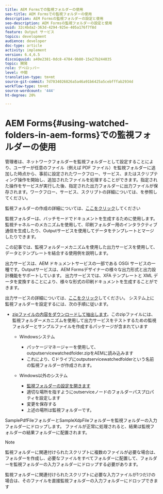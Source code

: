 ```yaml
---
title: AEM Formsでの監視フォルダーの使用
seo-title: AEM Formsでの監視フォルダーの使用
description: AEM Formsの監視フォルダーの設定と使用
seo-description: AEM Formsの監視フォルダーの設定と使用
uuid: 32c4bda2-363d-4294-925e-405a176f7f8d
feature: Output サービス
topics: development
audience: developer
doc-type: article
activity: implement
version: 6.4,6.5
discoiquuid: a40e2381-0dc8-4784-9b80-15e27b244035
topic: 開発
role: デベロッパー
level: 中間
translation-type: tm+mt
source-git-commit: 7d7034026826a5a46a91b6425a5cebfffab2934d
workflow-type: tm+mt
source-wordcount: '444'
ht-degree: 20%

---
```



# AEM Forms{#using-watched-folders-in-aem-forms}での監視フォルダーの使用

管理者は、ネットワークフォルダーを監視フォルダーとして設定することにより、ユーザーが任意のファイル（例えば PDF ファイル）を監視フォルダーに追加した時点から、事前に設定されたワークフロー、サービス、またはスクリプティング操作を開始し、追加されたファイルを処理することができます。指定された操作をサービスが実行した後、指定された出力フォルダーに出力ファイルが保存されます。ワークフロー、サービス、スクリプトの詳細については、を参照してください。

監視フォルダーの作成の詳細については、[ここをクリック](https://helpx.adobe.com/experience-manager/6-4/forms/using/Creating-Configure-watched-folder.html)してください

監視フォルダーは、バッチモードでドキュメントを生成するために使用します。 監視チャネルーのメカニズムを使用して、印刷フォルダー用のインタラクティブ通信を生成したり、Outputサービスを使用してデータをテンプレートとマージしたりできます。

この記事では、監視フォルダーメカニズムを使用した出力サービスを使用して、データとテンプレートを結合する使用例を説明します。

出力サービスは、AEM ドキュメントサービスの一部である OSGi サービスの一種です。Outputサービスは、AEM Formsデザイナーの様々な出力形式と出力設計機能をサポートしています。 出力サービスでは、XFA テンプレートと XML データを変換することにより、様々な形式の印刷ドキュメントを生成することができます。

出力サービスの詳細については、[ここをクリック](https://helpx.adobe.com/aem-forms/6/output-service.html)してください。
システム上に監視フォルダーを設定するには、次の手順に従います。
* [zipファイルの内容をダウンロードして抽出します](assets/outputservicewatchedfolderkt.zip)。このzipファイルには、監視フォルダーメカニズムを使用して出力サービスをテストするための監視フォルダーとサンプルファイルを作成するパッケージが含まれています
   * Windowsシステム

      * パッケージマネージャーを使用して、outputservicewatchedfolder.zipをAEMに読み込みます
      * これにより、Cドライブにoutputservicewatchedfolderという名前の監視フォルダーが作成されます。
   * Windows以外のシステム
      * [監視フォルダーの設定を開きます](http://localhost:4502/crx/de/index.jsp#/etc/fd/watchfolder/config/outputservice)
      * 適切な場所を指すようにoutserviceノードのフォルダーパスプロパティを設定します
      * 変更を保存する
      * 上述の場所は監視フォルダーです。

SamplePdfFileフォルダーとSampleXdpFileフォルダーを監視フォルダーの入力フォルダーにドロップします。 ファイルが正常に処理されると、結果は監視フォルダーの結果フォルダーに配置されます。


>[!NOTE]
>
>監視フォルダーに関連付けられたスクリプトに複数のファイルが必要な場合は、フォルダーを作成し、必要なファイルをすべてフォルダーに配置して、フォルダーを監視フォルダーの入力フォルダーにドロップする必要があります。
>
>監視フォルダーに関連付けられたスクリプトに必要な入力ファイルが1つだけの場合は、そのファイルを直接監視フォルダーの入力フォルダーにドロップできます


